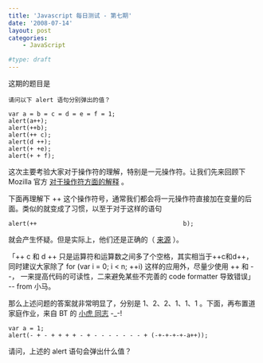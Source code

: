 ```yaml
---
title: 'Javascript 每日测试 - 第七期'
date: '2008-07-14'
layout: post
categories:
    - JavaScript

#type: draft
---
```


这期的题目是

```
请问以下 alert 语句分别弹出的值？

var a = b = c = d = e = f = 1;
alert(a++);
alert(++b); 
alert(++ c);
alert(d ++);
alert(+ +e);
alert(+ + f);
```

这次主要考验大家对于操作符的理解，特别是一元操作符。让我们先来回顾下 Mozilla 官方 [对于操作符方面的解释](http://developer.mozilla.org/en/docs/Core_JavaScript_1.5_Reference:Operators) 。

下面再理解下 ++ 这个操作符号，通常我们都会将一元操作符直接加在变量的后面。类似的就变成了习惯，以至于对于这样的语句

    alert(++                                         b);

就会产生怀疑。但是实际上，他们还是正确的（ [来源](http://developer.mozilla.org/en/docs/Core_JavaScript_1.5_Reference:Operators:Arithmetic_Operators) ）。

「++ c 和 d ++ 只是运算符和运算数之间多了个空格，其实相当于++c和d++，同时建议大家除了 for (var i = 0; i < n; ++i) 这样的应用外，尽量少使用 ++ 和 --， 一来提高代码的可读性，二来避免某些不完善的 code formatter 导致错误」 -- from 小马。

那么上述问题的答案就非常明显了，分别是 1、2、2、1、1、1 。下面，再布置道家庭作业，来自 BT 的  [小虎 同志](http://www.macji.com)  -_-!

```
var a = 1;
alert(- + - + + + + - + - - - - - - - + (-+-+-+-+-a++));
```

请问，上述的 alert 语句会弹出什么值？
